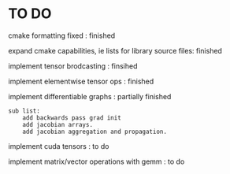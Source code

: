 # TO DO

cmake formatting fixed : finished

expand cmake capabilities, ie lists for library source files: finished

implement tensor brodcasting : finsihed

implement elementwise tensor ops : finished

implement differentiable graphs : partially finished

	sub list:
		add backwards pass grad init
		add jacobian arrays.
		add jacobian aggregation and propagation.


implement cuda tensors : to do

implement matrix/vector operations with gemm : to do

